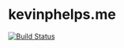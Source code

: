 # kevinphelps.me
[![Build Status](https://travis-ci.org/kevinphelps/kevinphelps.me.svg?branch=master)](https://travis-ci.org/kevinphelps/kevinphelps.me)
